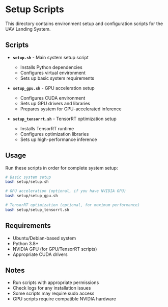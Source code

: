 # Setup Scripts

This directory contains environment setup and configuration scripts for the UAV Landing System.

## Scripts

- **`setup.sh`** - Main system setup script
  - Installs Python dependencies
  - Configures virtual environment
  - Sets up basic system requirements

- **`setup_gpu.sh`** - GPU acceleration setup
  - Configures CUDA environment
  - Sets up GPU drivers and libraries
  - Prepares system for GPU-accelerated inference

- **`setup_tensorrt.sh`** - TensorRT optimization setup
  - Installs TensorRT runtime
  - Configures optimization libraries
  - Sets up high-performance inference

## Usage

Run these scripts in order for complete system setup:

```bash
# Basic system setup
bash setup/setup.sh

# GPU acceleration (optional, if you have NVIDIA GPU)
bash setup/setup_gpu.sh

# TensorRT optimization (optional, for maximum performance)
bash setup/setup_tensorrt.sh
```

## Requirements

- Ubuntu/Debian-based system
- Python 3.8+
- NVIDIA GPU (for GPU/TensorRT scripts)
- Appropriate CUDA drivers

## Notes

- Run scripts with appropriate permissions
- Check logs for any installation issues
- Some scripts may require sudo access
- GPU scripts require compatible NVIDIA hardware
